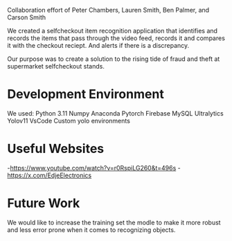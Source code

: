 Collaboration effort of Peter Chambers, Lauren Smith, Ben Palmer, and Carson Smith


We created a selfcheckout item recognition application that identifies and records the items that pass through the video feed, 
records it and compares it with the checkout reciept. And alerts if there is a discrepancy.

Our purpose was to create a solution to the rising tide of fraud and theft at supermarket selfcheckout stands.


# Development Environment

We used:
Python 3.11
Numpy
Anaconda
Pytorch
Firebase
MySQL
Ultralytics
Yolov11
VsCode 
Custom yolo environments 

# Useful Websites

-https://www.youtube.com/watch?v=r0RspiLG260&t=496s
-https://x.com/EdjeElectronics

# Future Work
We would like to increase the training set the modle to make it more robust and less error prone when it comes to recognizing objects. 

